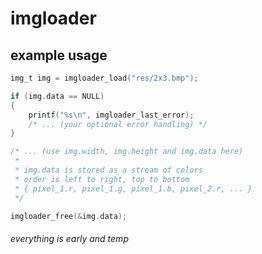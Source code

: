 # imgloader

## example usage
```c
img_t img = imgloader_load("res/2x3.bmp");

if (img.data == NULL)
{
    printf("%s\n", imgloader_last_error);
    /* ... (your optional error handling) */
}

/* ... (use img.width, img.height and img.data here)
 *
 * img.data is stored as a stream of colors
 * order is left to right, top to bottom
 * { pixel_1.r, pixel_1.g, pixel_1.b, pixel_2.r, ... }
 */

imgloader_free(&img.data);
```

###### everything is early and temp
